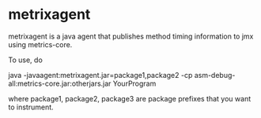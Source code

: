 # metrixagent

metrixagent is a java agent that publishes method timing information to jmx using metrics-core.

To use, do

java -javaagent:metrixagent.jar=package1,package2 -cp asm-debug-all:metrics-core.jar:otherjars.jar YourProgram

where package1, package2, package3 are package prefixes that you want to instrument.
